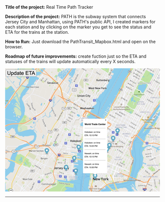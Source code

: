 **Title of the project:** Real Time Path Tracker


**Description of the project:** PATH is the subway system that connects Jersey City and Manhattan, using PATH's public API, I created markers for each station and by clicking on the marker you get to see the status and ETA for the trains at the station.

**How to Run:** Just download the PathTransit_Mapbox.html and open on the browser.

**Roadmap of future improvements:** create fuction just so the ETA and statuses of the trains will update automatically every X seconds.


![image](https://github.com/thiagosrpt/real_time_tracker/blob/2801cf7d55c116259dcc2f0a72b908a506d601b1/PATH_stations_popup_mapbox.png)



--------

